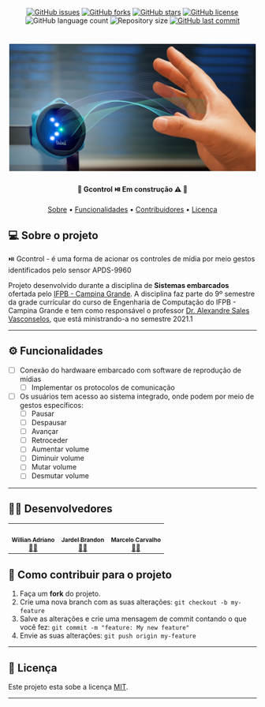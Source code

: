 <p align="center">
  <a href="https://github.com/WillianAUK/G10-Sensor-Gestos-Cor-APDS-9960/issues"><img alt="GitHub issues" src="https://img.shields.io/github/issues/WillianAUK/G10-Sensor-Gestos-Cor-APDS-9960"></a>
  <a href="https://github.com/WillianAUK/G10-Sensor-Gestos-Cor-APDS-9960/network"><img alt="GitHub forks" src="https://img.shields.io/github/forks/WillianAUK/G10-Sensor-Gestos-Cor-APDS-9960"></a>
  <a href="https://github.com/WillianAUK/G10-Sensor-Gestos-Cor-APDS-9960/stargazers"><img alt="GitHub stars" src="https://img.shields.io/github/stars/WillianAUK/G10-Sensor-Gestos-Cor-APDS-9960"></a>
  <a href="https://github.com/WillianAUK/G10-Sensor-Gestos-Cor-APDS-9960/blob/main/LICENSE"><img alt="GitHub license" src="https://img.shields.io/github/license/WillianAUK/G10-Sensor-Gestos-Cor-APDS-9960"></a>
  <img alt="GitHub language count" src="https://img.shields.io/github/languages/count/WillianAUK/G10-Sensor-Gestos-Cor-APDS-9960">
  <img alt="Repository size" src="https://img.shields.io/github/repo-size/WillianAUK/G10-Sensor-Gestos-Cor-APDS-9960">
  <a href="https://github.com/WillianAUK/G10-Sensor-Gestos-Cor-APDS-9960/commits/master">
    <img alt="GitHub last commit" src="https://img.shields.io/github/last-commit/WillianAUK/G10-Sensor-Gestos-Cor-APDS-9960">
  </a>
</p>

<h1 align="center">
    <img alt="Gcontrol" title="#Gcontrol" src="./docs/banner.jpg" width="500px"/>
</h1>

<h4 align="center"> 
	🚧  Gcontrol ⏯️ Em construção ⚠️ 🚧
</h4>

<p align="center">
 <a href="#-sobre-o-projeto">Sobre</a> •
 <a href="Funcionalidades">Funcionalidades</a> •
 <a href="Contribuidores">Contribuidores</a> • 
 <a href="Licença">Licença</a>
</p>

## 💻 Sobre o projeto

⏯️ Gcontrol - é uma forma de acionar os controles de mídia por meio gestos identificados pelo sensor APDS-9960 


Projeto desenvolvido durante a disciplina de **Sistemas embarcados** ofertada pelo [IFPB - Campina Grande](https://www.ifpb.edu.br/campinagrande).
A disciplina faz parte do 9º semestre da grade currícular do curso de Engenharia de Computação do IFPB - Campina Grande e tem como responsável o professor [Dr. Alexandre Sales Vasconselos](http://lattes.cnpq.br/8740952344021265), que está ministrando-a no semestre 2021.1

---

## ⚙️ Funcionalidades

- [ ] Conexão do hardwaare embarcado com software de reprodução de mídias
  - [ ] Implementar os protocolos de comunicação
  
- [ ] Os usuários tem acesso ao sistema integrado, onde podem por meio de gestos específicos:
  - [ ] Pausar 
  - [ ] Despausar
  - [ ] Avançar
  - [ ] Retroceder 
  - [ ] Aumentar volume
  - [ ] Diminuir volume
  - [ ] Mutar volume
  - [ ] Desmutar volume

---

## 👨‍💻 Desenvolvedores

<table>
  <tr>
    <td align="center"><a href="https://github.com/WillianAUK"><img style="border-radius: 50%;" src="https://avatars.githubusercontent.com/u/71937155?v=4" width="100px;" alt=""/><br /><sub><b>Willian Adriano</b></sub></a><br /><a href="https://github.com/WillianAUK" title="Willian">👨‍🚀</a></td>
    <td align="center"><a href="https://github.com/JardelBrandon"><img style="border-radius: 50%;" src="https://avatars.githubusercontent.com/u/25730081?v=4" width="100px;" alt=""/><br /><sub><b>Jardel Brandon</b></sub></a><br /><a href="https://github.com/JardelBrandon" title="Jardel">👨‍🚀</a></td>
    <td align="center"><a href="https://github.com/kvalhomanu"><img style="border-radius: 50%;" src="https://avatars.githubusercontent.com/u/32714498?v=4" width="100px;" alt=""/><br /><sub><b>Marcelo Carvalho</b></sub></a><br /><a href="https://github.com/kvalhomanu" title="Marcelo">👨‍🚀</a></td>
  </tr>
</table>

## 💪 Como contribuir para o projeto

1. Faça um **fork** do projeto.
2. Crie uma nova branch com as suas alterações: `git checkout -b my-feature`
3. Salve as alterações e crie uma mensagem de commit contando o que você fez: `git commit -m "feature: My new feature"`
4. Envie as suas alterações: `git push origin my-feature`

---

## 📝 Licença

Este projeto esta sobe a licença [MIT](./LICENSE).

---

